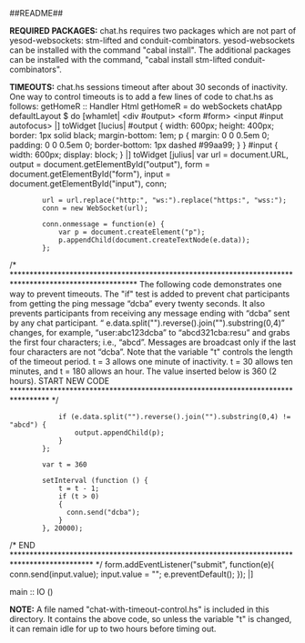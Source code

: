 
##README##

**REQUIRED PACKAGES:**
chat.hs requires two packages which are not part of yesod-websockets: stm-lifted and conduit-combinators. yesod-websockets can be installed with the command "cabal install". The additional packages can be installed with the command, "cabal install stm-lifted conduit-combinators".

**TIMEOUTS:** chat.hs sessions timeout after about 30 seconds of inactivity. One way to control timeouts is to add a few lines of code to chat.hs as follows:
getHomeR :: Handler Html
getHomeR = do
    webSockets chatApp
    defaultLayout $ do
        [whamlet|
            <div #output>
            <form #form>
                <input #input autofocus>
        |]
        toWidget [lucius|
            \#output {
                width: 600px;
                height: 400px;
                border: 1px solid black;
                margin-bottom: 1em;
                p {
                    margin: 0 0 0.5em 0;
                    padding: 0 0 0.5em 0;
                    border-bottom: 1px dashed #99aa99;
                }
            }
            \#input {
                width: 600px;
                display: block;
            }
        |]
        toWidget [julius|
            var url = document.URL,
                output = document.getElementById("output"),
                form = document.getElementById("form"),
                input = document.getElementById("input"),
                conn;

            url = url.replace("http:", "ws:").replace("https:", "wss:");
            conn = new WebSocket(url);

            conn.onmessage = function(e) {
                var p = document.createElement("p");
                p.appendChild(document.createTextNode(e.data));
            };
/* ******************************************************************************************************* 
The following code demonstrates one way to prevent timeouts. The "if" test is added to prevent chat participants from getting the ping message “dcba” every twenty seconds. It also prevents participants from receiving any message ending with “dcba” sent by any chat participant. “ e.data.split("").reverse().join("").substring(0,4)” changes, for example, “user:abc123dcba” to “abcd321cba:resu” and grabs the first four characters; i.e., “abcd”. Messages are broadcast only if the last four characters are not “dcba”. Note that the variable "t" controls the length of the timeout period. t = 3 allows one minute of inactivity. t = 30 allows ten minutes, and t = 180 allows an hour. The value inserted below is 360 (2 hours).
START NEW CODE *********************************************************************************   */

                if (e.data.split("").reverse().join("").substring(0,4) != "abcd") {
                    output.appendChild(p);
                }   
            };

            var t = 360                                 
            
            setInterval (function () {
            	t = t - 1;
            	if (t > 0) 
            	{
                  conn.send("dcba");
                }
            }, 20000);

/* END ******************************************************************************************** */
            form.addEventListener("submit", function(e){
                conn.send(input.value);
                input.value = "";
                e.preventDefault();
            });
        |]

main :: IO ()

**NOTE:** A file named "chat-with-timeout-control.hs" is included in this directory. It contains the above code, so unless the variable "t" is changed, it can remain idle for up to two hours before timing out.

